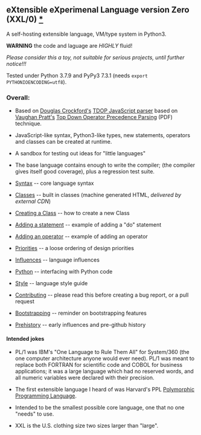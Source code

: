 ## eXtensible eXperimenal Language version Zero (XXL/0) [*](#intended-jokes)

A self-hosting extensible language, VM/type system in Python3.

**WARNING** the code and laguage are *HIGHLY* fluid!

*Please consider this a toy, not suitable for serious projects,
until further notice!!!*

Tested under Python 3.7.9 and PyPy3 7.3.1 (needs `export PYTHONIOENCODING=utf8`).

### Overall:

* Based on [Douglas Crockford's](http://crockford.com/)
	[TDOP JavaScript parser](http://crockford.com/javascript/tdop/tdop.html)
	based on [Vaughan Pratt's](http://boole.stanford.edu/pratt.html)
	[Top Down Operator Precedence Parsing](http://web.archive.org/web/20151223215421/http://hall.org.ua/halls/wizzard/pdf/Vaughan.Pratt.TDOP.pdf) (PDF) technique.

* JavaScript-like syntax, Python3-like types,
	new statements, operators and classes can be created at runtime.

* A sandbox for testing out ideas for "little languages"

* The base language contains enough to write the compiler;
	(the compiler gives itself good coverage),
	plus a regression test suite.

* [Syntax](doc/syntax.md) -- core language syntax

<!-- DOUBLE BLEH: no way to link to HTML!?!! no relative link!!!!! -->
<!-- also https://htmlpreview.github.io/ -->
* [Classes](https://raw.githack.com/philbudne/xxl/main/src/dist/classes.html) -- built in classes (machine generated HTML, *delivered by external CDN*)

* [Creating a Class](doc/create-class.md) -- how to create a new Class

* [Adding a statement](src/lib/ext/do.xxl) -- example of adding a "do" statement

* [Adding an operator](doc/adding-operator.md) -- example of adding an operator

* [Priorities](doc/priorities.md) -- a loose ordering of design priorities

* [Influences](doc/influences.md) -- language influences

* [Python](doc/python.md) -- interfacing with Python code

* [Style](doc/style.md) -- language style guide

* [Contributing](doc/contributing.md) -- please read this before creating a bug report, or a pull request

* [Bootstrapping](doc/bootstrapping.md) -- reminder on bootstrapping features

* [Prehistory](doc/prehistory.md) -- early influences and pre-github history

#### Intended jokes

* PL/1 was IBM's "One Language to Rule Them All" for System/360
     (the one computer architecture anyone would ever need).
     PL/1 was meant to replace both FORTRAN for scientific code
     and COBOL for business applications; it was a large
     language which had no reserved words, and all numeric
     variables were declared with their precision.

* The first extensible language I heard of was Harvard's PPL
     [Polymorphic Programming Language](https://en.wikipedia.org/wiki/Polymorphic_Programming_Language).

* Intended to be the smallest possible core language,
     one that no one "needs" to use.

* XXL is the U.S. clothing size two sizes larger than "large".
